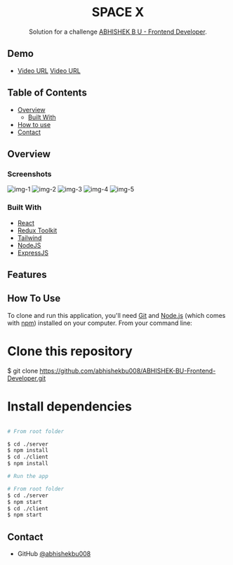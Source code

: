 <h1 align="center">SPACE X</h1>

<div align="center">
   Solution for a challenge  <a href="#">ABHISHEK B U - Frontend Developer</a>.
</div>

## Demo

- [Video URL](https://drive.google.com/file/d/1yOMVvCl4-3Cx4EJmsoFDi4WYdY8hbW0P/view?usp=share_link)
<a href="https://drive.google.com/file/d/1yOMVvCl4-3Cx4EJmsoFDi4WYdY8hbW0P/view?usp=share_link" target="_blank">Video URL</a>

<!-- TABLE OF CONTENTS -->

## Table of Contents

- [Overview](#overview)
  - [Built With](#built-with)
- [How to use](#how-to-use)
- [Contact](#contact)

<!-- OVERVIEW -->

## Overview

### Screenshots

![img-1](https://user-images.githubusercontent.com/80893354/210132288-23de9aec-df3e-4a33-96c1-c44e7d3b3d2d.png)
![img-2](https://user-images.githubusercontent.com/80893354/210132289-0dd5b99b-c14e-4327-a176-e8cb1bd3a5a8.png)
![img-3](https://user-images.githubusercontent.com/80893354/210132290-abaef5c0-14e5-44d4-821b-ca3165afe04d.png)
![img-4](https://user-images.githubusercontent.com/80893354/210132291-ed3a3f6f-bfa2-479a-85ee-a275d581c965.png)
![img-5](https://user-images.githubusercontent.com/80893354/210132293-7e130381-2f0d-47f2-bd09-03828292cec8.png)

### Built With

- [React](https://reactjs.org/)
- [Redux Toolkit](https://redux-toolkit.js.org/)
- [Tailwind](https://tailwindcss.com/)
- [NodeJS](https://nodejs.org/en/)
- [ExpressJS](https://expressjs.com/)

## Features

## How To Use

To clone and run this application, you'll need [Git](https://git-scm.com) and [Node.js](https://nodejs.org/en/download/) (which comes with [npm](http://npmjs.com)) installed on your computer. From your command line:

# Clone this repository

$ git clone https://github.com/abhishekbu008/ABHISHEK-BU-Frontend-Developer.git

# Install dependencies

```bash

# From root folder

$ cd ./server
$ npm install
$ cd ./client
$ npm install

# Run the app

# From root folder
$ cd ./server
$ npm start
$ cd ./client
$ npm start
```

## Contact

- GitHub [@abhishekbu008](https://github.com/abhishekbu008)
